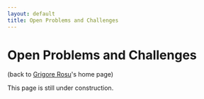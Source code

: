```yaml
---
layout: default
title: Open Problems and Challenges 
---
```


# Open Problems and Challenges

(back to [Grigore Rosu]({{site.baseurl}}/people/grigore-rosu/index.html)'s home page)

This page is still under construction.

